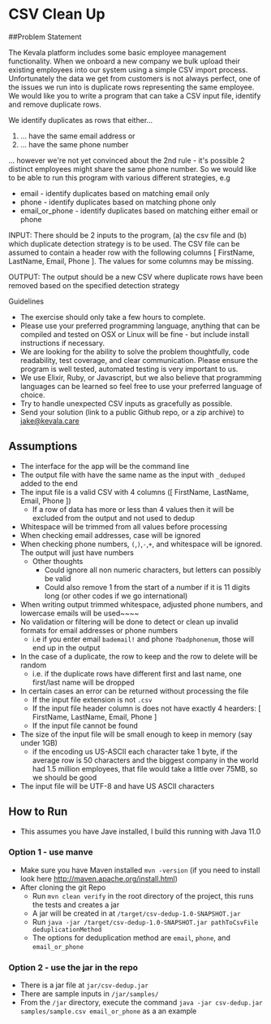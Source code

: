 # CSV Clean Up

##Problem Statement

The Kevala platform includes some basic employee management functionality. When we
onboard a new company we bulk upload their existing employees into our system using a
simple CSV import process. Unfortunately the data we get from customers is not always perfect,
one of the issues we run into is duplicate rows representing the same employee. We would like
you to write a program that can take a CSV input file, identify and remove duplicate rows.

We identify duplicates as rows that either...
1. ... have the same email address or
2. ... have the same phone number

... however we're not yet convinced about the 2nd rule - it's possible 2 distinct employees might
share the same phone number. So we would like to be able to run this program with various
different strategies, e.g
- email - identify duplicates based on matching email only
- phone - identify duplicates based on matching phone only
- email_or_phone - identify duplicates based on matching either email or phone

INPUT: There should be 2 inputs to the program, (a) the csv file and (b) which duplicate
detection strategy is to be used. The CSV file can be assumed to contain a header row with the
following columns [ FirstName, LastName, Email, Phone ]. The values for some columns may
be missing.

OUTPUT: The output should be a new CSV where duplicate rows have been removed based on
the specified detection strategy

Guidelines
- The exercise should only take a few hours to complete.
- Please use your preferred programming language, anything that can be compiled and
tested on OSX or Linux will be fine - but include install instructions if necessary.
- We are looking for the ability to solve the problem thoughtfully, code readability, test
coverage, and clear communication. Please ensure the program is well tested,
automated testing is very important to us.
- We use Elixir, Ruby, or Javascript, but we also believe that programming languages can
be learned so feel free to use your preferred language of choice.
- Try to handle unexpected CSV inputs as gracefully as possible.
- Send your solution (link to a public Github repo, or a zip archive) to jake@kevala.care

## Assumptions

- The interface for the app will be the command line
- The output file with have the same name as the input with `_deduped` added to the end
- The input file is a valid CSV with 4 columns ([ FirstName, LastName, Email, Phone ])
  - If a row of data has more or less than 4 values then it will be excluded from the output and not used to dedup
- Whitespace will be trimmed from all values before processing
- When checking email addresses, case will be ignored
- When checking phone numbers, `(`,`)`,`-`,`+`, and whitespace will be ignored. The output will just have numbers
    - Other thoughts
      - Could ignore all non numeric characters, but letters can possibly be valid
      - Could also remove 1 from the start of a number if it is 11 digits long (or other codes if we go international)
- When writing output trimmed whitespace, adjusted phone numbers, and lowercase emails will be used~~~~
- No validation or filtering will be done to detect or clean up invalid formats for email addresses or phone numbers
  - i.e if you enter email `bademail!` and phone `?badphonenum`, those will end up in the output
- In the case of a duplicate, the row to keep and the row to delete will be random
  - i.e. if the duplicate rows have different first and last name, one first/last name will be dropped
- In certain cases an error can be returned without processing the file
  - If the input file extension is not `.csv`
  - If the input file header column is does not have exactly 4 hearders: [ FirstName, LastName, Email, Phone ]
  - If the input file cannot be found
- The size of the input file will be small enough to keep in memory (say under 1GB)
  - if the encoding us US-ASCII each character take 1 byte, if the average row is 50 characters and the biggest company in the world had 1.5 million employees, that file would take a little over 75MB, so we should be good
- The input file will be UTF-8 and have US ASCII characters

## How to Run

- This assumes you have Jave installed, I build this running with Java 11.0

### Option 1 - use manve
- Make sure you have Maven installed `mvn -version` (if you need to install look here http://maven.apache.org/install.html)
- After cloning the git Repo
    - Run `mvn clean verify` in the root directory of the project, this runs the tests and creates a jar
    - A jar will be created in at `/target/csv-dedup-1.0-SNAPSHOT.jar`
    - Run `java -jar /target/csv-dedup-1.0-SNAPSHOT.jar pathToCsvFile deduplicationMethod`
    - The options for deduplication method are `email`, `phone`, and `email_or_phone`
    
### Option 2 - use the jar in the repo
- There is a jar file at `jar/csv-dedup.jar`
- There are sample inputs in `/jar/samples/`
- From the `/jar` directory, execute the command `java -jar csv-dedup.jar samples/sample.csv email_or_phone` as a an example 
